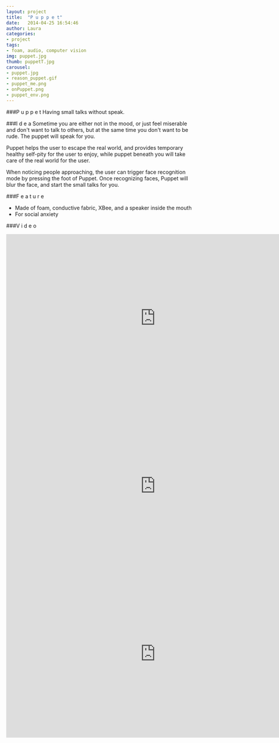 ```yaml
---
layout: project
title:  "P u p p e t"
date:   2014-04-25 16:54:46
author: Laura
categories:
- project
tags:
- foam, audio, computer vision
img: puppet.jpg
thumb: puppetT.jpg
carousel:
- puppet.jpg
- reason_puppet.gif
- puppet_me.png
- onPuppet.png
- puppet_env.png
---
```

###P u p p e t
Having small talks without speak.

###I d e a
Sometime you are either not in the mood, or just feel miserable and don't want to talk to others, but at the same time you don't want to be rude. The puppet will speak for you.

Puppet helps the user to escape the real world, and provides temporary healthy self-pity for the user to enjoy, while puppet beneath you will take care of the real world for the user.

When noticing people approaching, the user can trigger face recognition mode by pressing the foot of Puppet. Once recognizing faces, Puppet will blur the face, and start the small talks for you. 

###F e a t u r e
- Made of foam, conductive fabric, XBee, and a speaker inside the mouth
- For social anxiety

###V i d e o
<iframe src="https://player.vimeo.com/video/127044542?color=c9ff23" width="800" height="450" frameborder="0" webkitallowfullscreen mozallowfullscreen allowfullscreen></iframe><br>

<iframe src="https://player.vimeo.com/video/128152102?color=c9ff23" width="800" height="450" frameborder="0" webkitallowfullscreen mozallowfullscreen allowfullscreen></iframe><br>

<iframe src="https://player.vimeo.com/video/128152220?color=c9ff23" width="800" height="450" frameborder="0" webkitallowfullscreen mozallowfullscreen allowfullscreen></iframe>
